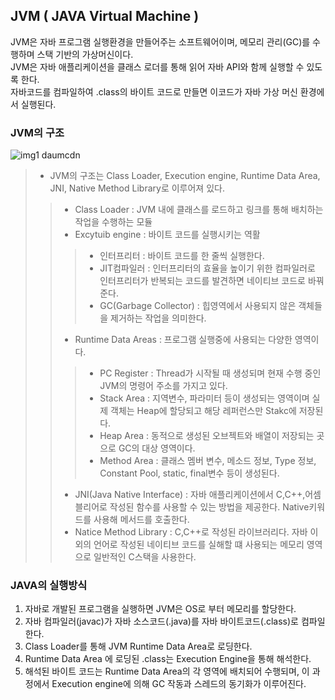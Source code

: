 ## JVM ( JAVA Virtual Machine ) 
JVM은 자바 프로그램 실행환경을 만들어주는 소프트웨어이며, 메모리 관리(GC)를 수행하며 스택 기반의 가상머신이다.     
JVM은 자바 애플리케이션을 클래스 로더를 통해 읽어 자바 API와 함께 실행할 수 있도록 한다.      
자바코드를 컴파일하여 .class의 바이트 코드로 만들면 이코드가 자바 가상 머신 환경에서 실행된다.     
### JVM의 구조
![img1 daumcdn](https://github.com/kj-cs-study/CS-Study/assets/37789623/66b46343-427b-4b08-9531-5bf81505b58b)       
> -  JVM의 구조는 Class Loader, Execution engine, Runtime Data Area, JNI, Native Method Library로 이루어져 있다.      
> > - Class Loader : JVM 내에 클래스를 로드하고 링크를 통해 배치하는 작업을 수행하는 모듈     
> > - Excytuib engine : 바이트 코드를 실행시키는 역활
> > > - 인터프리터 : 바이트 코드를 한 줄씩 실행한다.
> > > - JIT컴파일러 : 인터프리터의 효율을 높이기 위한 컴파일러로 인터프리터가 반복되는 코드를 발견하면 네이티브 코드로 바꿔준다.
> > > - GC(Garbage Collector) : 힙영역에서 사용되지 않은 객체들을 제거하는 작업을 의미한다.
> > - Runtime Data Areas : 프로그램 실행중에 사용되는 다양한 영역이다.
> > > - PC Register : Thread가 시작될 때 생성되며 현재 수행 중인 JVM의 명령어 주소를 가지고 있다.
> > > - Stack Area : 지역변수, 파라미터 등이 생성되는 영역이며 실제 객체는 Heap에 할당되고 해당 레퍼런스만 Stakc에 저장된다.
> > > - Heap Area : 동적으로 생성된 오브젝트와 배열이 저장되는 곳으로 GC의 대상 영역이다.
> > > - Method Area : 클래스 멤버 변수, 메소드 정보, Type 정보, Constant Pool, static, final변수 등이 생성된다.
> > - JNI(Java Native Interface) : 자바 애플리케이션에서 C,C++,어셈블리어로 작성된 함수를 사용할 수 있는 방법을 제공한다. Native키워드를 사용해 메서드를 호출한다.  
> > - Natice Method Library : C,C++로 작성된 라이브러리다. 자바 이외의 언어로 작성된 네이티브 코드를 실해할 떄 사용되는 메모리 영역으로 일반적인 C스택을 사용한다.
### JAVA의 실행방식
1. 자바로 개발된 프로그램을 실행하면 JVM은 OS로 부터 메모리를 할당한다.
2. 자바 컴파일러(javac)가 자바 소스코드(.java)를 자바 바이트코드(.class)로 컴파일 한다.
3. Class Loader를 통해 JVM Runtime Data Area로 로딩한다.
4. Runtime Data Area 에 로딩된 .class는 Execution Engine을 통해 해석한다.
5. 해석된 바이트 코드는 Runtime Data Area의 각 영역에 배치되어 수행되며, 이 과정에서 Execution engine에 의해 GC 작동과 스레드의 동기화가 이루어진다.

